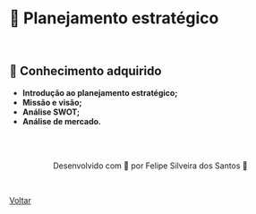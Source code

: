 <h1>💱 Planejamento estratégico 
</h1>


<br>

<h2> 🧠 Conhecimento adquirido </h2>

- **Introdução ao planejamento estratégico;**
- **Missão e visão;**
- **Análise SWOT;**
- **Análise de mercado.**

<br><br>

<p align="center"> Desenvolvido com 💜 por Felipe Silveira dos Santos 👋 <p>


<br>

<a href="./README.md">Voltar</a>